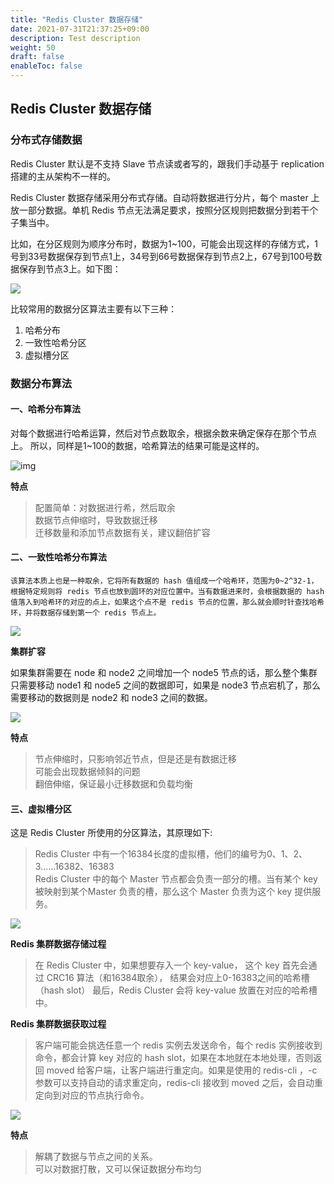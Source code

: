 ```yaml
---
title: "Redis Cluster 数据存储"
date: 2021-07-31T21:37:25+09:00
description: Test description
weight: 50
draft: false
enableToc: false
---
```

## Redis Cluster 数据存储

### 分布式存储数据

Redis Cluster 默认是不支持 Slave 节点读或者写的，跟我们手动基于 replication 搭建的主从架构不一样的。

Redis Cluster 数据存储采用分布式存储。自动将数据进行分片，每个 master 上放一部分数据。单机 Redis 节点无法满足要求，按照分区规则把数据分到若干个子集当中。

比如，在分区规则为顺序分布时，数据为1~100，可能会出现这样的存储方式，1号到33号数据保存到节点1上，34号到66号数据保存到节点2上，67号到100号数据保存到节点3上。如下图：

![](../../_images/redis_cluster_stroage/顺序分片.png)

比较常用的数据分区算法主要有以下三种：

1.  哈希分布
2. 一致性哈希分区
3. 虚拟槽分区

### 数据分布算法

#### 一、哈希分布算法

对每个数据进行哈希运算，然后对节点数取余，根据余数来确定保存在那个节点上。
所以，同样是1~100的数据，哈希算法的结果可能是这样的。

![img](../../_images/redis_cluster_stroage/hash_分片.png)

**特点**
>配置简单：对数据进行希，然后取余  
数据节点伸缩时，导致数据迁移  
迁移数量和添加节点数据有关，建议翻倍扩容

#### 二、一致性哈希分布算法

```
该算法本质上也是一种取余，它将所有数据的 hash 值组成一个哈希环，范围为0~2^32-1，根据特定规则将 redis 节点也放到圆环的对应位置中。当有数据进来时，会根据数据的 hash 值落入到哈希环的对应的点上，如果这个点不是 redis 节点的位置，那么就会顺时针查找哈希环，并将数据存储到第一个 redis 节点上。
```

![](../../_images/redis_cluster_stroage/一致性hash_new.png)

**集群扩容**

如果集群需要在 node 和 node2 之间增加一个 node5 节点的话，那么整个集群只需要移动 node1 和 node5 之间的数据即可，如果是 node3 节点宕机了，那么需要移动的数据则是 node2 和 node3 之间的数据。

![](../../_images/redis_cluster_stroage/一致性哈希扩容.png)

**特点**  
>节点伸缩时，只影响邻近节点，但是还是有数据迁移  
可能会出现数据倾斜的问题  
翻倍伸缩，保证最小迁移数据和负载均衡


#### 三、虚拟槽分区

这是 Redis Cluster 所使用的分区算法，其原理如下:

>Redis Cluster 中有一个16384长度的虚拟槽，他们的编号为0、1、2、3……16382、16383   
> Redis Cluster 中的每个 Master 节点都会负责一部分的槽。当有某个 key 被映射到某个Master 负责的槽，那么这个 Master 负责为这个 key 提供服务。


![](../../_images/redis_cluster_stroage/cluster_slots.png)

**Redis 集群数据存储过程**
>在 Redis Cluster 中，如果想要存入一个 key-value，
这个 key 首先会通过 CRC16 算法（和16384取余），
结果会对应上0-16383之间的哈希槽（hash slot）
最后，Redis Cluster 会将 key-value 放置在对应的哈希槽中。


**Redis 集群数据获取过程**
>客户端可能会挑选任意一个 redis 实例去发送命令，每个 redis 实例接收到命令，都会计算 key 对应的 hash slot，如果在本地就在本地处理，否则返回 moved 给客户端，让客户端进行重定向。如果是使用的 redis-cli ，-c参数可以支持自动的请求重定向，redis-cli 接收到 moved 之后，会自动重定向到对应的节点执行命令。


![](../../_images/redis_cluster_stroage/redis_moved.png)

**特点**

>解耦了数据与节点之间的关系。  
可以对数据打散，又可以保证数据分布均匀

